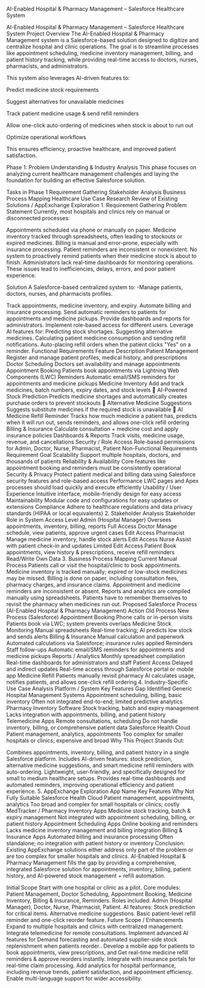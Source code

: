 AI-Enabled Hospital & Pharmacy Management – Salesforce Healthcare System




AI-Enabled Hospital & Pharmacy Management – Salesforce Healthcare System
Project Overview
The AI-Enabled Hospital & Pharmacy Management system is a Salesforce-based solution designed to digitize and centralize hospital and clinic operations. The goal is to streamline processes like appointment scheduling, medicine inventory management, billing, and patient history tracking, while providing real-time access to doctors, nurses, pharmacists, and administrators.

This system also leverages AI-driven features to:

Predict medicine stock requirements

Suggest alternatives for unavailable medicines

Track patient medicine usage & send refill reminders

Allow one-click auto-ordering of medicines when stock is about to run out

Optimize operational workflows

This ensures efficiency, proactive healthcare, and improved patient satisfaction.

Phase 1: Problem Understanding & Industry Analysis
This phase focuses on analyzing current healthcare management challenges and laying the foundation for building an effective Salesforce solution.

Tasks in Phase 1
Requirement Gathering
Stakeholder Analysis
Business Process Mapping
Healthcare Use Case Research
Review of Existing Solutions / AppExchange Exploration
1️. Requirement Gathering
Problem Statement
Currently, most hospitals and clinics rely on manual or disconnected processes:

Appointments scheduled via phone or manually on paper.
Medicine inventory tracked through spreadsheets, often leading to stockouts or expired medicines.
Billing is manual and error-prone, especially with insurance processing.
Patient reminders are inconsistent or nonexistent.
No system to proactively remind patients when their medicine stock is about to finish.
Administrators lack real-time dashboards for monitoring operations.
These issues lead to inefficiencies, delays, errors, and poor patient experience.

Solution
A Salesforce-based centralized system to:
-Manage patients, doctors, nurses, and pharmacists profiles.

Track appointments, medicine inventory, and expiry.
Automate billing and insurance processing.
Send automatic reminders to patients for appointments and medicine pickups.
Provide dashboards and reports for administrators.
Implement role-based access for different users.
Leverage AI features for:
Predicting stock shortages.
Suggesting alternative medicines.
Calculating patient medicine consumption and sending refill notifications.
Auto-placing refill orders when the patient clicks "Yes" on a reminder.
Functional Requirements
Feature	Description
Patient Management	Register and manage patient profiles, medical history, and prescriptions
Doctor Scheduling	Doctors set availability and manage appointments
Appointment Booking	Patients book appointments via Lightning Web Components (LWC)
Reminders	Automatic email/SMS reminders for appointments and medicine pickups
Medicine Inventory	Add and track medicines, batch numbers, expiry dates, and stock levels
🤖 AI-Powered Stock Prediction	Predicts medicine shortages and automatically creates purchase orders to prevent stockouts
🔄 Alternative Medicine Suggestions	Suggests substitute medicines if the required stock is unavailable
📲 AI Medicine Refill Reminder	Tracks how much medicine a patient has, predicts when it will run out, sends reminders, and allows one-click refill ordering
Billing & Insurance	Calculate consultation + medicine cost and apply insurance policies
Dashboards & Reports	Track visits, medicine usage, revenue, and cancellations
Security / Role Access	Role-based permissions for Admin, Doctor, Nurse, Pharmacist, Patient
Non-Functional Requirements
Requirement	Goal
Scalability	Support multiple hospitals, doctors, and thousands of patients
Reliability & Availability	Core features like appointment booking and reminders must be consistently operational
Security & Privacy	Protect patient medical and billing data using Salesforce security features and role-based access
Performance	LWC pages and Apex processes should load quickly and execute efficiently
Usability / User Experience	Intuitive interface, mobile-friendly design for easy access
Maintainability	Modular code and configurations for easy updates or extensions
Compliance	Adhere to healthcare regulations and data privacy standards (HIPAA or local equivalents)
2️. Stakeholder Analysis
Stakeholder	Role in System	Access Level
Admin (Hospital Manager)	Oversees appointments, inventory, billing, reports	Full Access
Doctor	Manage schedule, view patients, approve urgent cases	Edit Access
Pharmacist	Manage medicine inventory, handle stock alerts	Edit Access
Nurse	Assist with patient check-in and updates	Limited Edit Access
Patient	Book appointments, view history & prescriptions, receive refill reminders	Read/Write Own Data
3️. Business Process Mapping
Current Manual Process
Patients call or visit the hospital/clinic to book appointments.
Medicine inventory is tracked manually; expired or low-stock medicines may be missed.
Billing is done on paper, including consultation fees, pharmacy charges, and insurance claims.
Appointment and medicine reminders are inconsistent or absent.
Reports and analytics are compiled manually using spreadsheets.
Patients have to remember themselves to revisit the pharmacy when medicines run out.
Proposed Salesforce Process (AI-Enabled Hospital & Pharmacy Management)
Action	Old Process	New Process (Salesforce)
Appointment Booking	Phone calls or in-person visits	Patients book via LWC; system prevents overlaps
Medicine Stock Monitoring	Manual spreadsheets	Real-time tracking; AI predicts low stock and sends alerts
Billing & Insurance	Manual calculation and paperwork	Automated calculations via Salesforce; insurance rules applied
Reminders	Staff follow-ups	Automatic email/SMS reminders for appointments and medicine pickups
Reports / Analytics	Monthly spreadsheet compilation	Real-time dashboards for administrators and staff
Patient Access	Delayed and indirect updates	Real-time access through Salesforce portal or mobile app
Medicine Refill	Patients manually revisit pharmacy	AI calculates usage, notifies patients, and allows one-click refill ordering
4️. Industry-Specific Use Case Analysis
Platform / System	Key Features	Gap Identified
Generic Hospital Management Systems	Appointment scheduling, billing, basic inventory	Often not integrated end-to-end; limited predictive analytics
Pharmacy Inventory Software	Stock tracking, batch and expiry management	Lacks integration with appointments, billing, and patient history
Telemedicine Apps	Remote consultations, scheduling	Do not handle inventory, billing, or comprehensive patient data
Salesforce Health Cloud	Patient management, analytics, appointments	Too complex for smaller hospitals or clinics; expensive and broad
Why This Project Stands Out:

Combines appointments, inventory, billing, and patient history in a single Salesforce platform.
Includes AI-driven features: stock prediction, alternative medicine suggestions, and smart medicine refill reminders with auto-ordering.
Lightweight, user-friendly, and specifically designed for small to medium healthcare setups.
Provides real-time dashboards and automated reminders, improving operational efficiency and patient experience.
5️. AppExchange Exploration
App Name	Key Features	Why Not Fully Suitable
Salesforce Health Cloud	Patient management, appointments, analytics	Too broad and complex for small hospitals or clinics; costly
MedTracker / Pharmacy Inventory Apps	Medicine stock tracking, batch & expiry management	Not integrated with appointment scheduling, billing, or patient history
Appointment Scheduling Apps	Online booking and reminders	Lacks medicine inventory management and billing integration
Billing & Insurance Apps	Automated billing and insurance processing	Often standalone; no integration with patient history or inventory
Conclusion:
Existing AppExchange solutions either address only part of the problem or are too complex for smaller hospitals and clinics. AI-Enabled Hospital & Pharmacy Management fills the gap by providing a comprehensive, integrated Salesforce solution for appointments, inventory, billing, patient history, and AI-powered stock management + refill automation.

Initial Scope
Start with one hospital or clinic as a pilot.
Core modules: Patient Management, Doctor Scheduling, Appointment Booking, Medicine Inventory, Billing & Insurance, Reminders.
Roles included: Admin (Hospital Manager), Doctor, Nurse, Pharmacist, Patient.
AI features:
Stock prediction for critical items.
Alternative medicine suggestions.
Basic patient-level refill reminder and one-click reorder feature.
Future Scope / Enhancements
Expand to multiple hospitals and clinics with centralized management.
Integrate telemedicine for remote consultations.
Implement advanced AI features for Demand forecasting and automated supplier-side stock replenishment when patients reorder..
Develop a mobile app for patients to book appointments, view prescriptions, and Get real-time medicine refill reminders & approve reorders instantly.
Integrate with insurance portals for real-time claim processing.
Add analytics for hospital performance, including revenue trends, patient satisfaction, and appointment efficiency.
Enable multi-language support for wider accessibility.

